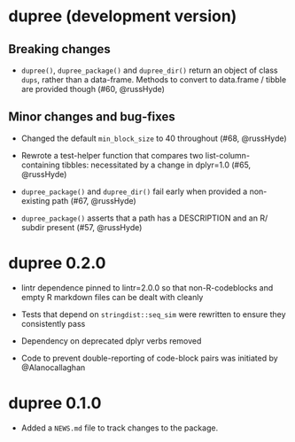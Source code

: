 # dupree (development version)

## Breaking changes

* `dupree()`, `dupree_package()` and `dupree_dir()` return an object of class
  `dups`, rather than a data-frame. Methods to convert to data.frame / tibble
  are provided though (#60, @russHyde)

## Minor changes and bug-fixes

* Changed the default `min_block_size` to 40 throughout (#68, @russHyde)

* Rewrote a test-helper function that compares two list-column-containing
  tibbles: necessitated by a change in dplyr=1.0 (#65, @russHyde)

* `dupree_package()` and `dupree_dir()` fail early when provided a non-existing
  path (#67, @russHyde)

* `dupree_package()` asserts that a path has a DESCRIPTION and an R/ subdir
  present (#57, @russHyde)

# dupree 0.2.0

* lintr dependence pinned to lintr=2.0.0 so that non-R-codeblocks and empty R
markdown files can be dealt with cleanly

* Tests that depend on `stringdist::seq_sim` were rewritten to ensure they
consistently pass

* Dependency on deprecated dplyr verbs removed

* Code to prevent double-reporting of code-block pairs was
initiated by @Alanocallaghan

# dupree 0.1.0

* Added a `NEWS.md` file to track changes to the package.
